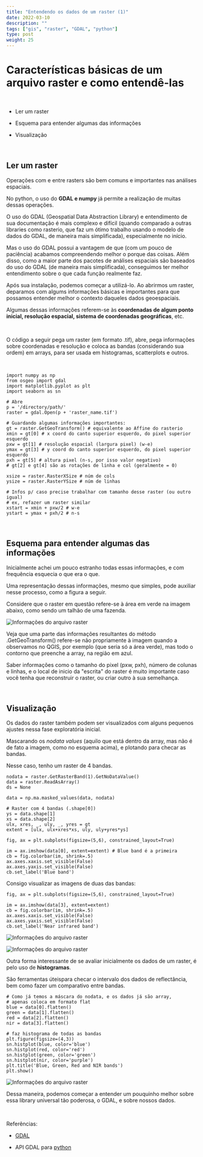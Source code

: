 ```yaml
---
title: "Entendendo os dados de um raster (1)"
date: 2022-03-10
description: ""
tags: ["gis", "raster", "GDAL", "python"]
type: post
weight: 25
---
```


# Características básicas de um arquivo raster e como entendê-las

&nbsp;

+ Ler um raster

+ Esquema para entender algumas das informações 

+ Visualização

&nbsp;

## Ler um raster

Operações com e entre rasters são bem comuns e importantes nas análises espaciais.

No python, o uso do **GDAL e numpy** já permite a realização de muitas dessas
operações.

O uso do GDAL (Geospatial Data Abstraction Library) e entendimento de sua
documentação é mais complexo e difícil (quando
comparado a outras libraries como rasterio, que faz um ótimo trabalho usando o 
modelo de dados do GDAL, de maneira mais simplificada), especialmente no início.

Mas o uso do GDAL possui a vantagem de que (com um pouco de paciência)
acabamos compreendendo melhor o porque das coisas.
Além disso, como a maior parte dos pacotes de análises espaciais são baseados do uso do GDAL
(de maneira mais simplificada), conseguimos ter melhor entendimento sobre o que cada função
realmente faz.

Após sua instalação, podemos começar a utilizá-lo. Ao abrirmos um raster, 
 deparamos com algums informações básicas e importantes
para que possamos entender melhor o contexto daqueles dados geoespaciais.

Algumas dessas informações referem-se às **coordenadas de algum ponto inicial, 
resolução espacial, sistema de coordenadas geográficas**, etc.

&nbsp;

O código a seguir pega um raster (em formato .tif), abre, pega informações sobre
coordenadas e resolução e coloca as bandas (considerando sua ordem)
em arrays, para ser usada em histogramas, scatterplots e outros.

&nbsp;

```
import numpy as np
from osgeo import gdal
import matplotlib.pyplot as plt
import seaborn as sn

# Abre
p = '/directory/path/'
raster = gdal.Open(p + 'raster_name.tif')

# Guardando algumas informações importantes:
gt = raster.GetGeoTransform() # equivalente ao Affine do rasterio
xmin = gt[0] # x coord do canto superior esquerdo, do pixel superior esquerdo
pxw = gt[1] # resolução espacial (largura pixel) (w-e)
ymax = gt[3] # y coord do canto superior esquerdo, do pixel superior esquerdo
pxh = gt[5] # altura pixel (n-s, por isso valor negativo)
# gt[2] e gt[4] são as rotações de linha e col (geralmente = 0)

xsize = raster.RasterXSize # núm de cols
ysize = raster.RasterYSize # núm de linhas

# Infos p/ caso precise trabalhar com tamanho desse raster (ou outro igual)
# ex, refazer um raster similar
xstart = xmin + pxw/2 # w-e
ystart = ymax + pxh/2 # n-s

```

&nbsp;

## Esquema para entender algumas das informações

Inicialmente achei um pouco estranho todas essas informações, e com
frequência esquecia o que era o que.

Uma representação dessas informações, mesmo que simples,
pode auxiliar nesse processo, como a figura a seguir.

Considere que o raster em questão refere-se à área em verde na imagem 
abaixo, como sendo um talhão de uma fazenda.

![Informações do arquivo raster](/posts/pics/dados_raster.png)

Veja que uma parte das informações resultantes do método .GetGeoTransform()
refere-se não propriamente à imagem quando a observamos no QGIS, por exemplo
(que seria só a área verde), mas todo o contorno que preenche a array, 
na região em azul.

Saber informações como o tamanho do pixel (pxw, pxh), número de colunas e linhas,
e o local de inicio da "escrita" do raster é muito importante caso você tenha
que reconstruir o raster, ou criar outro à sua semelhança.

&nbsp;

## Visualização

Os dados do raster também podem ser visualizados com alguns pequenos ajustes
nessa fase exploratória inicial.

Mascarando os *nodata values* (aquilo que está dentro da array, mas não é de fato
a imagem, como no esquema acima), e plotando para checar as bandas.

Nesse caso, tenho um raster de 4 bandas.


```
nodata = raster.GetRasterBand(1).GetNoDataValue()
data = raster.ReadAsArray()
ds = None

data = np.ma.masked_values(data, nodata)

# Raster com 4 bandas (.shape[0])
ys = data.shape[1]
xs = data.shape[2]
ulx, xres, _, uly, _, yres = gt
extent = [ulx, ulx+xres*xs, uly, uly+yres*ys]

fig, ax = plt.subplots(figsize=(5,6), constrained_layout=True)

im = ax.imshow(data[0], extent=extent) # Blue band é a primeira
cb = fig.colorbar(im, shrink=.5)
ax.axes.xaxis.set_visible(False)
ax.axes.yaxis.set_visible(False)
cb.set_label('Blue band')

```

Consigo visualizar as imagens de duas das bandas:

```
fig, ax = plt.subplots(figsize=(5,6), constrained_layout=True)

im = ax.imshow(data[3], extent=extent) 
cb = fig.colorbar(im, shrink=.5)
ax.axes.xaxis.set_visible(False)
ax.axes.yaxis.set_visible(False)
cb.set_label('Near infrared band')
```

![Informações do arquivo raster](/posts/pics/blue_band.png)

![Informações do arquivo raster](/posts/pics/nir_band.png)

Outra forma interessante de se avaliar inicialmente os dados de um raster,
é pelo uso de **histogramas**.  

São ferramentas úteispara checar o intervalo dos dados de reflectância,
bem como fazer um comparativo entre bandas.

```
# Como já temos a máscara do nodata, e os dados já são array,
# apenas coloca em formato flat
blue = data[0].flatten()
green = data[1].flatten()
red = data[2].flatten()
nir = data[3].flatten()

# faz histograma de todas as bandas
plt.figure(figsize=(4,3))
sn.histplot(blue, color='blue')
sn.histplot(red, color='red')
sn.histplot(green, color='green')
sn.histplot(nir, color='purple')
plt.title('Blue, Green, Red and NIR bands')
plt.show()
```
![Informações do arquivo raster](/posts/pics/hist_all.png)

Dessa maneira, podemos começar a entender um pouquinho melhor sobre essa library
universal tão poderosa, o GDAL, e sobre nossos dados.

&nbsp;

Referências:

+ [GDAL](https://gdal.org/)

+ API GDAL para [python](https://gdal.org/api/index.html#python-api)